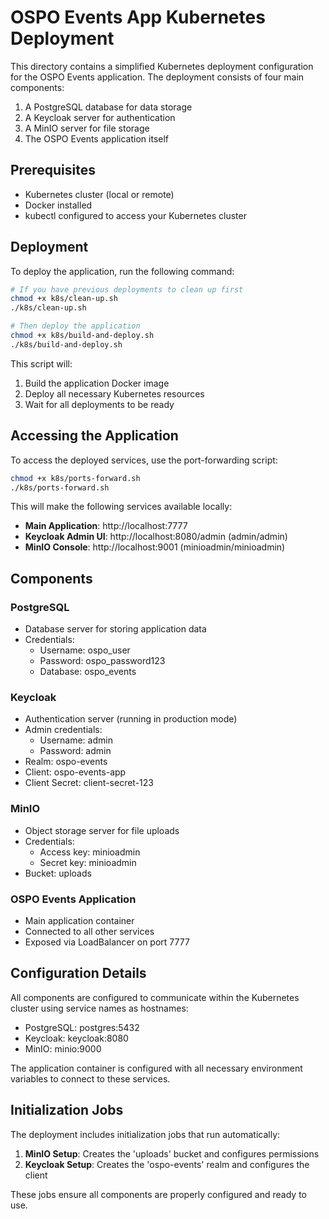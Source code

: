 # OSPO Events App Kubernetes Deployment

This directory contains a simplified Kubernetes deployment configuration for the OSPO Events application. The deployment consists of four main components:

1. A PostgreSQL database for data storage
2. A Keycloak server for authentication
3. A MinIO server for file storage
4. The OSPO Events application itself

## Prerequisites

- Kubernetes cluster (local or remote)
- Docker installed
- kubectl configured to access your Kubernetes cluster

## Deployment

To deploy the application, run the following command:

```bash
# If you have previous deployments to clean up first
chmod +x k8s/clean-up.sh
./k8s/clean-up.sh

# Then deploy the application
chmod +x k8s/build-and-deploy.sh
./k8s/build-and-deploy.sh
```

This script will:
1. Build the application Docker image
2. Deploy all necessary Kubernetes resources
3. Wait for all deployments to be ready

## Accessing the Application

To access the deployed services, use the port-forwarding script:

```bash
chmod +x k8s/ports-forward.sh
./k8s/ports-forward.sh
```

This will make the following services available locally:

- **Main Application**: http://localhost:7777
- **Keycloak Admin UI**: http://localhost:8080/admin (admin/admin)
- **MinIO Console**: http://localhost:9001 (minioadmin/minioadmin)

## Components

### PostgreSQL

- Database server for storing application data
- Credentials: 
  - Username: ospo_user
  - Password: ospo_password123
  - Database: ospo_events

### Keycloak

- Authentication server (running in production mode)
- Admin credentials:
  - Username: admin
  - Password: admin
- Realm: ospo-events
- Client: ospo-events-app
- Client Secret: client-secret-123

### MinIO

- Object storage server for file uploads
- Credentials:
  - Access key: minioadmin
  - Secret key: minioadmin
- Bucket: uploads

### OSPO Events Application

- Main application container
- Connected to all other services
- Exposed via LoadBalancer on port 7777

## Configuration Details

All components are configured to communicate within the Kubernetes cluster using service names as hostnames:

- PostgreSQL: postgres:5432
- Keycloak: keycloak:8080
- MinIO: minio:9000

The application container is configured with all necessary environment variables to connect to these services.

## Initialization Jobs

The deployment includes initialization jobs that run automatically:

1. **MinIO Setup**: Creates the 'uploads' bucket and configures permissions
2. **Keycloak Setup**: Creates the 'ospo-events' realm and configures the client

These jobs ensure all components are properly configured and ready to use.